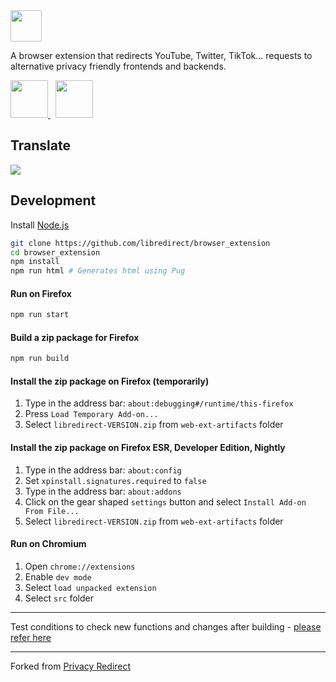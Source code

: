 <img src="./img/libredirect_full.svg" height="50"/>

A browser extension that redirects YouTube, Twitter, TikTok... requests to alternative privacy friendly frontends and backends.

<a href="https://addons.mozilla.org/firefox/addon/libredirect/">
    <img src ="./img/badge-amo.png" height=60 >
</a>
&nbsp;
<a href="https://libredirect.github.io/download_chromium.html">
    <img src ="./img/badge-chromium.png" height=60 >
</a>

## Translate
<a href="https://hosted.weblate.org/projects/libredirect/extension">
    <img src ="./img/weblate.svg">
</a>

## Development
Install [Node.js](https://nodejs.org/)
```bash
git clone https://github.com/libredirect/browser_extension
cd browser_extension
npm install
npm run html # Generates html using Pug
```
#### Run on Firefox
```bash
npm run start
```

#### Build a zip package for Firefox
```bash
npm run build
```

#### Install the zip package on Firefox (temporarily)
1. Type in the address bar: `about:debugging#/runtime/this-firefox`
2. Press `Load Temporary Add-on...`
3. Select `libredirect-VERSION.zip` from `web-ext-artifacts` folder

#### Install the zip package on Firefox ESR, Developer Edition, Nightly
1. Type in the address bar: `about:config`
2. Set `xpinstall.signatures.required` to `false`
3. Type in the address bar: `about:addons`
4. Click on the gear shaped `settings` button and select `Install Add-on From File...`
5. Select `libredirect-VERSION.zip` from `web-ext-artifacts` folder

#### Run on Chromium
1. Open `chrome://extensions`
2. Enable `dev mode`
3. Select `load unpacked extension`
4. Select `src` folder

---

Test conditions to check new functions and changes after building - [please refer here](./test-conditions.md)

---

Forked from [Privacy Redirect](https://github.com/SimonBrazell/privacy-redirect)
